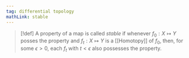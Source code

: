 ```yaml
---
tag: differential topology
mathLink: stable
---
```

>[!def]
>A property of a map is called *stable* if whenever $f_{0}:X \mapsto Y$ posses the property and $f_{t}:X \mapsto Y$ is a [[Homotopy]] of $f_{0}$, then, for some $\epsilon>0$, each $f_{t}$ with $t<\epsilon$ also possesses the property.

